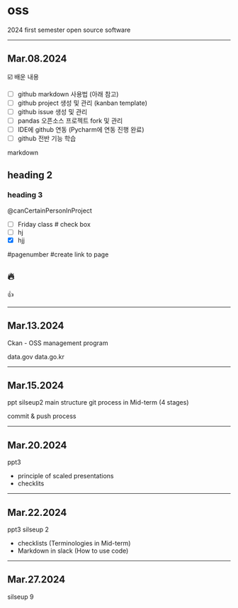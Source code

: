 # oss
2024 first semester open source software 

---------------------------------------------------------------------------------
## Mar.08.2024
☑️ 배운 내용
- [ ] github markdown 사용법 (아래 참고)
- [ ] github project 생성 및 관리 (kanban template)
- [ ] github issue 생성 및 관리
- [ ] pandas 오픈소스 프로젝트 fork 및 관리
- [ ] IDE에 github 연동 (Pycharm에 연동 진행 완료)
- [ ] github 전반 기능 학습

markdown 
## heading 2
### heading 3

@canCertainPersonInProject

- [ ] Friday class # check box
- [ ] hj
- [x] hjj

#pagenumber  #create link to page

:fire:
---------------------------------------------------------------------------------

:+1:

---------------------------------------------------------------------------------
## Mar.13.2024
Ckan - OSS management program

data.gov
data.go.kr

---------------------------------------------------------------------------------
## Mar.15.2024

ppt silseup2 main structure git process in Mid-term (4 stages)

commit & push process

---------------------------------------------------------------------------------
## Mar.20.2024
ppt3 

- principle of scaled presentations
- checklits

---------------------------------------------------------------------------------
## Mar.22.2024
ppt3
silseup 2

- checklists (Terminologies in Mid-term)
- Markdown in slack (How to use code)

---------------------------------------------------------------------------------
## Mar.27.2024
silseup 9



